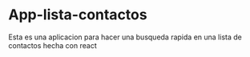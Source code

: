 # App-lista-contactos
Esta es una aplicacion para hacer una busqueda rapida en una lista de contactos hecha con react
